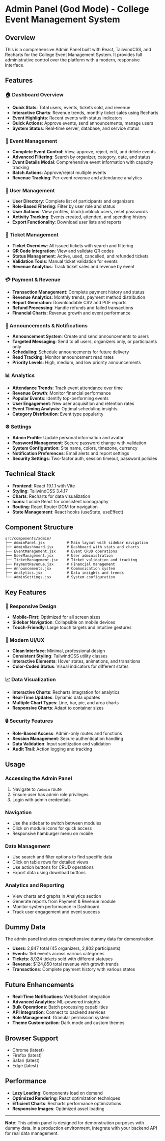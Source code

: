 # Admin Panel (God Mode) - College Event Management System

## Overview

This is a comprehensive Admin Panel built with React, TailwindCSS, and Recharts for the College Event Management System. It provides full administrative control over the platform with a modern, responsive interface.

## Features

### 🏠 Dashboard Overview
- **Quick Stats**: Total users, events, tickets sold, and revenue
- **Interactive Charts**: Revenue trends, monthly ticket sales using Recharts
- **Event Highlights**: Recent events with status indicators
- **Quick Actions**: Approve events, send announcements, manage users
- **System Status**: Real-time server, database, and service status

### 📅 Event Management
- **Complete Event Control**: View, approve, reject, edit, and delete events
- **Advanced Filtering**: Search by organizer, category, date, and status
- **Event Details Modal**: Comprehensive event information with capacity tracking
- **Batch Actions**: Approve/reject multiple events
- **Revenue Tracking**: Per-event revenue and attendance analytics

### 👥 User Management
- **User Directory**: Complete list of participants and organizers
- **Role-Based Filtering**: Filter by user role and status
- **User Actions**: View profiles, block/unblock users, reset passwords
- **Activity Tracking**: Events created, attended, and spending history
- **Export Functionality**: Download user lists and reports

### 🎫 Ticket Management
- **Ticket Overview**: All issued tickets with search and filtering
- **QR Code Integration**: View and validate QR codes
- **Status Management**: Active, used, cancelled, and refunded tickets
- **Validation Tools**: Manual ticket validation for events
- **Revenue Analytics**: Track ticket sales and revenue by event

### 💳 Payment & Revenue
- **Transaction Management**: Complete payment history and status
- **Revenue Analytics**: Monthly trends, payment method distribution
- **Report Generation**: Downloadable CSV and PDF reports
- **Refund Processing**: Handle refunds and failed transactions
- **Financial Charts**: Revenue growth and event performance

### 📢 Announcements & Notifications
- **Announcement System**: Create and send announcements to users
- **Targeted Messaging**: Send to all users, organizers only, or participants only
- **Scheduling**: Schedule announcements for future delivery
- **Read Tracking**: Monitor announcement read rates
- **Priority Levels**: High, medium, and low priority announcements

### 📊 Analytics
- **Attendance Trends**: Track event attendance over time
- **Revenue Growth**: Monitor financial performance
- **Popular Events**: Identify top-performing events
- **User Engagement**: New user acquisition and retention rates
- **Event Timing Analysis**: Optimal scheduling insights
- **Category Distribution**: Event type popularity

### ⚙️ Settings
- **Admin Profile**: Update personal information and avatar
- **Password Management**: Secure password change with validation
- **System Configuration**: Site name, colors, timezone, currency
- **Notification Preferences**: Email alerts and report settings
- **Security Settings**: Two-factor auth, session timeout, password policies

## Technical Stack

- **Frontend**: React 19.1.1 with Vite
- **Styling**: TailwindCSS 3.4.17
- **Charts**: Recharts for data visualization
- **Icons**: Lucide React for consistent iconography
- **Routing**: React Router DOM for navigation
- **State Management**: React hooks (useState, useEffect)

## Component Structure

```
src/components/admin/
├── AdminPanel.jsx          # Main layout with sidebar navigation
├── AdminDashboard.jsx      # Dashboard with stats and charts
├── EventManagement.jsx     # Event CRUD operations
├── UserManagement.jsx      # User administration
├── TicketManagement.jsx    # Ticket validation and tracking
├── PaymentRevenue.jsx      # Financial management
├── Announcements.jsx       # Communication system
├── Analytics.jsx           # Data insights and trends
└── AdminSettings.jsx       # System configuration
```

## Key Features

### 📱 Responsive Design
- **Mobile-First**: Optimized for all screen sizes
- **Sidebar Navigation**: Collapsible on mobile devices
- **Touch-Friendly**: Large touch targets and intuitive gestures

### 🎨 Modern UI/UX
- **Clean Interface**: Minimal, professional design
- **Consistent Styling**: TailwindCSS utility classes
- **Interactive Elements**: Hover states, animations, and transitions
- **Color-Coded Status**: Visual indicators for different states

### 📈 Data Visualization
- **Interactive Charts**: Recharts integration for analytics
- **Real-Time Updates**: Dynamic data updates
- **Multiple Chart Types**: Line, bar, pie, and area charts
- **Responsive Charts**: Adapt to container sizes

### 🔒 Security Features
- **Role-Based Access**: Admin-only routes and functions
- **Session Management**: Secure authentication handling
- **Data Validation**: Input sanitization and validation
- **Audit Trail**: Action logging and tracking

## Usage

### Accessing the Admin Panel
1. Navigate to `/admin` route
2. Ensure user has admin role privileges
3. Login with admin credentials

### Navigation
- Use the sidebar to switch between modules
- Click on module icons for quick access
- Responsive hamburger menu on mobile

### Data Management
- Use search and filter options to find specific data
- Click on table rows for detailed views
- Use action buttons for CRUD operations
- Export data using download buttons

### Analytics and Reporting
- View charts and graphs in Analytics section
- Generate reports from Payment & Revenue module
- Monitor system performance in Dashboard
- Track user engagement and event success

## Dummy Data

The admin panel includes comprehensive dummy data for demonstration:
- **Users**: 2,847 total (45 organizers, 2,802 participants)
- **Events**: 156 events across various categories
- **Tickets**: 8,924 tickets sold with different statuses
- **Revenue**: $124,850 total revenue with growth trends
- **Transactions**: Complete payment history with various states

## Future Enhancements

- **Real-Time Notifications**: WebSocket integration
- **Advanced Analytics**: ML-powered insights
- **Bulk Operations**: Batch processing capabilities
- **API Integration**: Connect to backend services
- **Role Management**: Granular permission system
- **Theme Customization**: Dark mode and custom themes

## Browser Support

- Chrome (latest)
- Firefox (latest)
- Safari (latest)
- Edge (latest)

## Performance

- **Lazy Loading**: Components load on demand
- **Optimized Rendering**: React optimization techniques
- **Efficient Charts**: Recharts performance optimizations
- **Responsive Images**: Optimized asset loading

---

**Note**: This admin panel is designed for demonstration purposes with dummy data. In a production environment, integrate with your backend API for real data management.